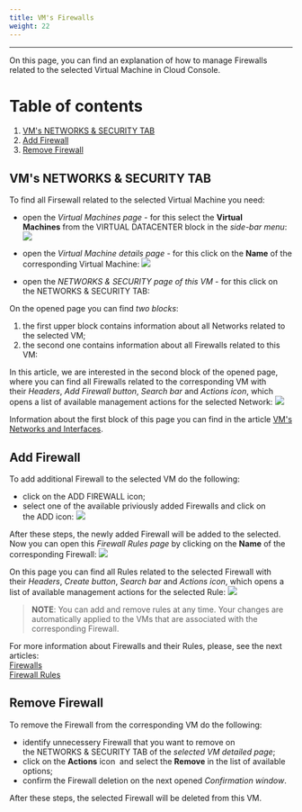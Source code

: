 ```yaml
---
title: VM's Firewalls
weight: 22
---
```

___
On this page, you can find an explanation of how to manage Firewalls related to the selected Virtual Machine in Cloud Console.

# Table of contents
1. [VM's NETWORKS & SECURITY TAB](#vm's-networks-&-security-tab)
2. [Add Firewall](#add-firewall)
3. [Remove Firewall](#remove-firewall)

## VM's NETWORKS & SECURITY TAB
To find all Firsewall related to the selected Virtual Machine you need:
- open the *Virtual Machines page* - for this select the **Virtual Machines** from the VIRTUAL DATACENTER block in the *side-bar menu*:
![](../../../assets/images/conn-lin/7.png?classes=border,shadow)

- open the *Virtual Machine details page* - for this click on the **Name** of the corresponding Virtual Machine:
![](../../../assets/images/conn-lin/8.png?classes=border,shadow)

- open the *NETWORKS & SECURITY page of this VM* - for this click on the NETWORKS & SECURITY TAB:

On the opened page you can find *two blocks*:
1. the first upper block contains information about all Networks related to the selected VM;
2. the second one contains information about all Firewalls related to this VM:

In this article, we are interested in the second block of the opened page, where you can find all Firewalls related to the corresponding VM with their *Headers*, *Add Firewall button*, *Search bar* and *Actions icon*, which opens a list of available management actions for the selected Network:
![](../../../assets/images/fw/9.png?classes=border,shadow)

Information about the first block of this page you can find in the article [VM's Networks and Interfaces]().

## Add Firewall
To add additional Firewall to the selected VM do the following:
- click on the ADD FIREWALL icon;
- select one of the available priviously added Firewalls and click on the ADD icon:
![](../../../assets/images/fw/10.png?classes=border,shadow)

After these steps, the newly added Firewall will be added to the selected.  
Now you can open this *Firewall Rules page* by clicking on the **Name** of the corresponding Firewall:
![](../../../assets/images/fw/11.png?classes=border,shadow)  

On this page you can find all Rules related to the selected Firewall with their *Headers*, *Create button*, *Search bar* and *Actions icon*, which opens a list of available management actions for the selected Rule:
![](../../../assets/images/fw/12.png?classes=border,shadow) 

>**NOTE**: You can add and remove rules at any time. Your changes are automatically applied to the VMs that are associated with the corresponding Firewall.
   
For more information about Firewalls and their Rules, please, see the next articles:  
[Firewalls]()  
[Firewall Rules]()

## Remove Firewall
To remove the Firewall from the corresponding VM do the following:
- identify unnecessery Firewall that you want to remove on the NETWORKS & SECURITY TAB of the *selected VM detailed page*;
- click on the **Actions** icon  and select the **Remove** in the list of available options;
- confirm the Firewall deletion on the next opened *Confirmation window*.

After these steps, the selected Firewall will be deleted from this VM.
